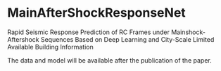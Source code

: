# MainAfterShockResponseNet
Rapid Seismic Response Prediction of RC Frames under Mainshock-Aftershock Sequences Based on Deep Learning and City-Scale Limited Available Building Information

The data and model will be available after the publication of the paper.
